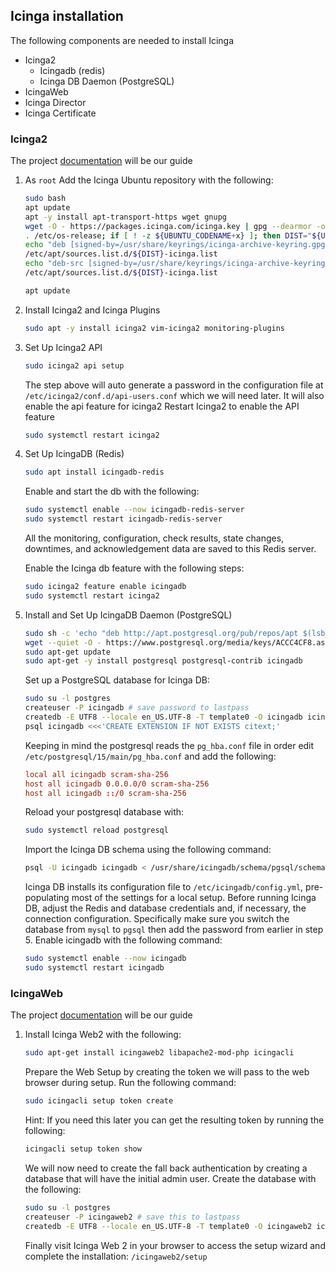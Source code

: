 ## Icinga installation

The following components are needed to install Icinga

  * Icinga2
    * Icingadb (redis)
    * Icinga DB Daemon (PostgreSQL)
  * IcingaWeb
  * Icinga Director
  * Icinga Certificate

### Icinga2

The project [documentation](https://icinga.com/docs/icinga-2/latest/doc/02-installation/02-Ubuntu/) will be our guide

 1. As `root` Add the Icinga Ubuntu repository with the following:
    ```bash
    sudo bash
    apt update
    apt -y install apt-transport-https wget gnupg
    wget -O - https://packages.icinga.com/icinga.key | gpg --dearmor -o /usr/share/keyrings/icinga-archive-keyring.gpg
    . /etc/os-release; if [ ! -z ${UBUNTU_CODENAME+x} ]; then DIST="${UBUNTU_CODENAME}"; else DIST="$(lsb_release -c| awk '{print $2}')"; fi; \
    echo "deb [signed-by=/usr/share/keyrings/icinga-archive-keyring.gpg] https://packages.icinga.com/ubuntu icinga-${DIST} main" > \
    /etc/apt/sources.list.d/${DIST}-icinga.list
    echo "deb-src [signed-by=/usr/share/keyrings/icinga-archive-keyring.gpg] https://packages.icinga.com/ubuntu icinga-${DIST} main" >> \
    /etc/apt/sources.list.d/${DIST}-icinga.list

    apt update
    ```
2. Install Icinga2 and Icinga Plugins
   ```bash
   sudo apt -y install icinga2 vim-icinga2 monitoring-plugins
   ```
 3. Set Up Icinga2 API
    ```bash
    sudo icinga2 api setup
    ```
    The step above will auto generate a password in the configuration file at `/etc/icinga2/conf.d/api-users.conf` which we will need later. It will also enable the api feature for icinga2
    Restart Icinga2 to enable the API feature
    ```bash
    sudo systemctl restart icinga2
    ```
  4. Set Up IcingaDB (Redis)
     ```bash
     sudo apt install icingadb-redis
     ```
     Enable and start the db with the following:
     ```bash
     sudo systemctl enable --now icingadb-redis-server
     sudo systemctl restart icingadb-redis-server
     ```
     All the monitoring, configuration, check results, state changes, downtimes, and acknowledgement data are saved to this Redis server.

     Enable the Icinga db feature with the following steps:
     ```bash
     sudo icinga2 feature enable icingadb
     sudo systemctl restart icinga2
     ```

   5. Install and Set Up IcingaDB Daemon (PostgreSQL)
      ```bash
      sudo sh -c 'echo "deb http://apt.postgresql.org/pub/repos/apt $(lsb_release -cs)-pgdg main" > /etc/apt/sources.list.d/pgdg.list'  
      wget --quiet -O - https://www.postgresql.org/media/keys/ACCC4CF8.asc |    sudo apt-key add -  
      sudo apt-get update  
      sudo apt-get -y install postgresql postgresql-contrib icingadb
      ```
      Set up a PostgreSQL database for Icinga DB:
      ```bash
      sudo su -l postgres
      createuser -P icingadb # save password to lastpass
      createdb -E UTF8 --locale en_US.UTF-8 -T template0 -O icingadb icingadb
      psql icingadb <<<'CREATE EXTENSION IF NOT EXISTS citext;'
      ```
      Keeping in mind the postgresql reads the `pg_hba.conf` file in order edit `/etc/postgresql/15/main/pg_hba.conf` and add the following:

      ```conf
      local all icingadb scram-sha-256 
      host all icingadb 0.0.0.0/0 scram-sha-256 
      host all icingadb ::/0 scram-sha-256
      ```
      Reload your postgresql database with:

      ```bash
      sudo systemctl reload postgresql
      ```
      Import the Icinga DB schema using the following command:

      ```bash
      psql -U icingadb icingadb < /usr/share/icingadb/schema/pgsql/schema.sql
      ```

      Icinga DB installs its configuration file to `/etc/icingadb/config.yml`, pre-populating most of the settings for a local setup. Before running Icinga DB, adjust the Redis and database credentials and, if necessary, the connection configuration. Specifically make sure you switch the database from `mysql` to `pgsql` then add the password from earlier in step 5. 
      Enable icingadb with the following command:

      ```bash
      sudo systemctl enable --now icingadb
      sudo systemctl restart icingadb
      ```
### IcingaWeb

The project [documentation](https://icinga.com/docs/icinga-web/latest/doc/02-Installation/02-Ubuntu/#install-the-web-server) will be our guide

  1. Install Icinga Web2 with the following:
     ```bash
     sudo apt-get install icingaweb2 libapache2-mod-php icingacli
     ```
     Prepare the Web Setup by creating the token we will pass to the web browser during setup. Run the following command:

     ```bash
     sudo icingacli setup token create
     ```

     Hint: If you need this later you can get the resulting token by running the following:
     ```bash
     icingacli setup token show
     ```

     We will now need to create the fall back authentication by creating a database that will have the initial admin user. Create the database with the following:

     ```bash
     sudo su -l postgres 
     createuser -P icingaweb2 # save this to lastpass
     createdb -E UTF8 --locale en_US.UTF-8 -T template0 -O icingaweb2 icingaweb2
     ```

     Finally visit Icinga Web 2 in your browser to access the setup wizard and complete the installation:
     `/icingaweb2/setup`
